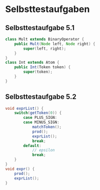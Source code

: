 # Selbsttestaufgaben

## Selbsttestaufgabe 5.1

```java
class Mult extends BinaryOperator {
    public Mult(Node left, Node right) {
        super(left, right);
    }
}
class Int extends Atom {
    public Int(Token token) {
        super(token);
    }
}
```

## Selbsttestaufgabe 5.2

```java
void exprList() {
    switch(getToken(0)) {
        case PLUS_SIGN:
        case MINUS_SIGN:
            matchToken();
            prod();
            exprList();
            break;
        default:
            // epsilon
            break;
    }
}
void expr() {
    prod();
    exprList();
}
```
